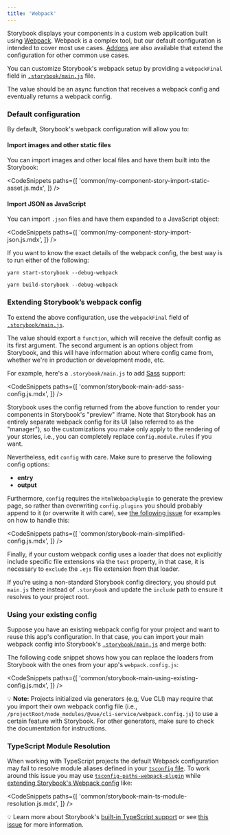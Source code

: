 ```yaml
---
title: 'Webpack'
---
```


Storybook displays your components in a custom web application built using [Webpack](https://webpack.js.org/). Webpack is a complex tool, but our default configuration is intended to cover most use cases. [Addons](/addons) are also available that extend the configuration for other common use cases.

You can customize Storybook's webpack setup by providing a `webpackFinal` field in [`.storybook/main.js`](./overview.md#configure-your-storybook-project) file.

The value should be an async function that receives a webpack config and eventually returns a webpack config.

### Default configuration

By default, Storybook's webpack configuration will allow you to:

#### Import images and other static files

You can import images and other local files and have them built into the Storybook:

<!-- prettier-ignore-start -->

<CodeSnippets
  paths={[
    'common/my-component-story-import-static-asset.js.mdx',
  ]}
/>

<!-- prettier-ignore-end -->

#### Import JSON as JavaScript

You can import `.json` files and have them expanded to a JavaScript object:

<!-- prettier-ignore-start -->

<CodeSnippets
  paths={[
    'common/my-component-story-import-json.js.mdx',
  ]}
/>

<!-- prettier-ignore-end -->

If you want to know the exact details of the webpack config, the best way is to run either of the following:

```shell
yarn start-storybook --debug-webpack
```

```shell
yarn build-storybook --debug-webpack
```

### Extending Storybook’s webpack config

To extend the above configuration, use the `webpackFinal` field of [`.storybook/main.js`](./overview.md#configure-story-rendering).

The value should export a `function`, which will receive the default config as its first argument. The second argument is an options object from Storybook, and this will have information about where config came from, whether we're in production or development mode, etc.

For example, here's a `.storybook/main.js` to add [Sass](https://sass-lang.com/) support:

<!-- prettier-ignore-start -->

<CodeSnippets
  paths={[
    'common/storybook-main-add-sass-config.js.mdx',
  ]}
/>

<!-- prettier-ignore-end -->

Storybook uses the config returned from the above function to render your components in Storybook's "preview" iframe. Note that Storybook has an entirely separate webpack config for its UI (also referred to as the "manager"), so the customizations you make only apply to the rendering of your stories, i.e., you can completely replace `config.module.rules` if you want.

Nevertheless, edit `config` with care. Make sure to preserve the following config options:

- **entry**
- **output**

Furthermore, `config` requires the `HtmlWebpackplugin` to generate the preview page, so rather than overwriting `config.plugins` you should probably append to it (or overwrite it with care), see [the following issue](https://github.com/storybookjs/storybook/issues/6020) for examples on how to handle this:

<!-- prettier-ignore-start -->

<CodeSnippets
  paths={[
    'common/storybook-main-simplified-config.js.mdx',
  ]}
/>

<!-- prettier-ignore-end -->

Finally, if your custom webpack config uses a loader that does not explicitly include specific file extensions via the `test` property, in that case, it is necessary to `exclude` the `.ejs` file extension from that loader.

If you're using a non-standard Storybook config directory, you should put `main.js` there instead of `.storybook` and update the `include` path to ensure it resolves to your project root.

### Using your existing config

Suppose you have an existing webpack config for your project and want to reuse this app's configuration. In that case, you can import your main webpack config into Storybook's [`.storybook/main.js`](./overview.md#configure-story-rendering) and merge both:

The following code snippet shows how you can replace the loaders from Storybook with the ones from your app's `webpack.config.js`:

<!-- prettier-ignore-start -->

<CodeSnippets
  paths={[
    'common/storybook-main-using-existing-config.js.mdx',
  ]}
/>

<!-- prettier-ignore-end -->

<div class="aside"> 
💡 <strong>Note:</strong> Projects initialized via generators (e.g, Vue CLI) may require that you import their own webpack config file (i.e., <code>/projectRoot/node_modules/@vue/cli-service/webpack.config.js</code>) to use a certain feature with Storybook. For other generators, make sure to check the documentation for instructions. 
</div>

### TypeScript Module Resolution

When working with TypeScript projects the default Webpack configuration may fail to resolve module aliases defined in your [`tsconfig` file](https://www.typescriptlang.org/tsconfig). To work around this issue you may use [`tsconfig-paths-webpack-plugin`](https://github.com/dividab/tsconfig-paths-webpack-plugin#tsconfig-paths-webpack-plugin) while [extending Storybook's Webpack config](#extending-storybooks-webpack-config) like:

<!-- prettier-ignore-start -->

<CodeSnippets
  paths={[
    'common/storybook-main-ts-module-resolution.js.mdx',
  ]}
/>

<!-- prettier-ignore-end -->

<div class="aside">
💡 Learn more about Storybook's <a href="./typescript">built-in TypeScript support</a> or see <a href="https://github.com/storybookjs/storybook/issues/14087">this issue</a> for more information.
</div>
